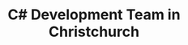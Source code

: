---
title: C# Development Team in Christchurch
permalink: /landings/locations/christchurch/developer/c-
technology: C#
location: Christchurch
---
